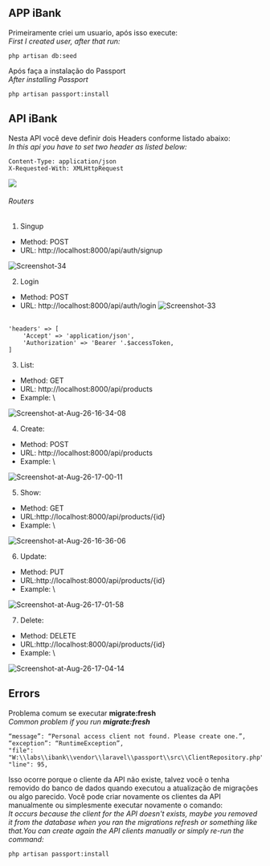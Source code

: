 ## APP iBank

Primeiramente criei um usuario, após isso execute:\
_First I created user, after that run:_

```
php artisan db:seed
```

Após faça a instalação do Passport\
_After installing Passport_

```
php artisan passport:install
```

## API iBank


Nesta API você deve definir dois Headers conforme listado abaixo:\
_In this api you have to set two header as listed below:_

```
Content-Type: application/json
X-Requested-With: XMLHttpRequest
```
<img src="https://i.ibb.co/7WVpv1x/Screenshot-33.png">

###### Routers
1. Singup
 - Method: POST
 - URL: http://localhost:8000/api/auth/signup
 <img src="https://i.ibb.co/Zmgmt7M/Screenshot-34.png" alt="Screenshot-34" border="0">

</br>

2. Login
 - Method: POST
 - URL: http://localhost:8000/api/auth/login
 <img src="https://i.ibb.co/WvyMktq/Screenshot-33.png" alt="Screenshot-33" border="0"></a><br /><br />


````
'headers' => [
    'Accept' => 'application/json',
    'Authorization' => 'Bearer '.$accessToken,
]
````

3. List: 
 - Method: GET 
 - URL: http://localhost:8000/api/products
 - Example:
  \
<img src="https://i.ibb.co/gdBzwb4/Screenshot-at-Aug-26-16-34-08.png" alt="Screenshot-at-Aug-26-16-34-08" border="0">

4. Create:
 - Method: POST
 - URL: http://localhost:8000/api/products
 - Example:
 \
<img src="https://i.ibb.co/HFQcBYv/Screenshot-at-Aug-26-17-00-11.png" alt="Screenshot-at-Aug-26-17-00-11" border="0">

5. Show: 
 - Method: GET
 - URL:http://localhost:8000/api/products/{id}
 - Example:
  \
<img src="https://i.ibb.co/qFxrF6k/Screenshot-at-Aug-26-16-36-06.png" alt="Screenshot-at-Aug-26-16-36-06" border="0">


6. Update: 
 - Method: PUT
 - URL:http://localhost:8000/api/products/{id}
 - Example:
 \
 <img src="https://i.ibb.co/DV0r43K/Screenshot-at-Aug-26-17-01-58.png" alt="Screenshot-at-Aug-26-17-01-58" border="0">

7. Delete:
 - Method: DELETE 
 - URL:http://localhost:8000/api/products/{id}
 - Example:
 \
 <img src="https://i.ibb.co/bzL0vxM/Screenshot-at-Aug-26-17-04-14.png" alt="Screenshot-at-Aug-26-17-04-14" border="0">

## Errors

Problema comum se executar **migrate:fresh**
\
_Common problem if you run **migrate:fresh**_
```
“message”: “Personal access client not found. Please create one.”,
“exception”: “RuntimeException”,
"file": "W:\\labs\\ibank\\vendor\\laravel\\passport\\src\\ClientRepository.php",
"line": 95,
``` 
Isso ocorre porque o cliente da API não existe, talvez você o tenha removido do banco de dados quando executou a 
atualização de migrações ou algo parecido. Você pode criar novamente os clientes da API manualmente ou simplesmente executar novamente o comando:
\
_It occurs because the client for the API doesn't exists, maybe you removed it from the database when you ran the 
migrations refresh or something like that.You can create again the API clients manually or simply re-run the command:_

````
php artisan passport:install
````
